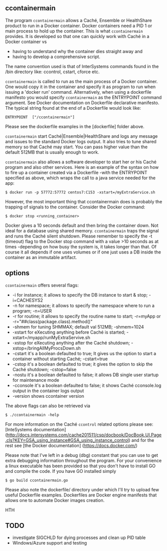 ## ccontainermain

The program `ccontainermain` allows a Caché, Ensemble or HealthShare product to run in a Docker container.
Docker containers need a PID 1 or main process to hold up the container. This is what `ccontainermain` provides.
It is developed so that one can quickly work with Caché in a Docker container vs 
* having to understand why the container dies straight away and 
* having to develop a comprehensive script.

The name convention used is that of InterSystems commands found in the <installDir>/bin directory like:
ccontrol, cstart, cforce etc.
 
`ccontainermain` is called to run as the main process of a Docker container.
One would copy it in the container and specify it as program to run when issuing a 'docker run' command. Alternatively, when using a dockerfile manifesto you would specify `ccontainermain` as the ENTRYPOINT command argument. See Docker documentation on Dockerfile declarative manifesto. The typical string found at the end of a Dockerfile would look like:

`ENTRYPOINT  ["/ccontainermain"]` 

Please see the dockerfile examples in the [dockerfile] folder above.

`ccontainermain` start Caché|Ensemble|HealthShare and logs any message and issues to the standard Docker logs output.
It also tries to tune shared memory so that Caché may start. You can pass higher value than the default 512MB that is usually enough to work.

`ccontainermain` also allows a software developer to start her or his Caché program and also other services.
Here is an example of the syntax on how to fire up a container created via a Dockerfile -with the ENTRYPOINT specified as above, which wraps the call to a java service needed for the app:

`$ docker run -p 57772:57772 centos7:C153 -xstart=/myExtraService.sh` 

However, the most important thing that ccontainermain does is probably the trapping of signals to the container.
Consider the Docker command:
 
	$ docker stop <running_container>

Docker gives a 10 seconds default and then bring the container down. Not ideal for a database using shared memory.
`ccontainermain` traps the signal and runs the Caché silent shutdown. Please remember to specify the -t (timeout) flag to the Docker stop command with a value >10 seconds as at times -depending on how busy the system is, it takes longer than that. Of course it all depends if one uses volumes or if one just uses a DB inside the container as an immutable artifact.

## options
`ccontainermain` offers several flags:
* -i for instance; it allows to specify the DB instance to start & stop; -i=CACHESYS2
* -n for namespace; it allows to specify the namespace where to run a program; -n=USER
* -r for routine; it allows to specify the routine name to start; -r=myApp or -r="##class(package.class).method()"
* -shmem for tuning SHMMAX; default val 512MB; -shmem=1024
* -xstart for eXecuting anything before Caché is started; -xstart=/myapp/runMyExtraServive.sh
* -xstop for eXecuting anything after the Caché shutdown; -xstop=/bringAllMyProcsDown.sh
* -cstart it's a boolean defaulted to true; It gives us the option to start a container without starting Caché; -cstart=true
* -cstop it's a boolean defaulted to true; it gives the option to skip the Caché shutdown; -cstop=false
* -nostu it's a boolean defaulted to false; it allows DB single user startup for maintenance mode 
* -cconsole it's a boolean defaulted to false; it shows Caché cconsole.log output in the container logs output
* -version shows ccontainer version

The above flags can also be retrieved via

	$ ./ccontainermain -help


For more information on the Caché `ccontrol` related options please see:
[InteSystems documentation] (http://docs.intersystems.com/cache201511/csp/docbook/DocBook.UI.Page.cls?KEY=GSA_using_instance#GSA_using_instance_control)
and for the rest see
[the Docker documentation] (https://docs.docker.com/)

Please note that I've left in a debug (dbg) constant that you can use to get extra debugging information throughout the program.
For your convenience a linux executable has been provided so that you don't have to install GO and compile the code.
If you have GO installed simply

	$ go build ccontainermain.go


Please also note the dockerfile/ directory under which I'll try to upload few useful Dockerfile examples. Dockerfiles are Docker engine manifests that allows one to automate Docker images creation.

HTH


## TODO
* investigate SIGCHLD for dying processes and clean up PID table
* Windows/Azure support and testing

